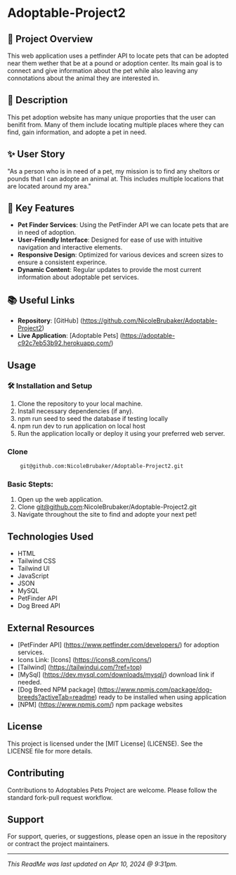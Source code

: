 # Adoptable-Project2

## 🌟 Project Overview
This web application uses a petfinder API to locate pets that can be adopted near them wether that be at a pound or adoption center. Its main goal is to connect and give information about the pet while also leaving any connotations about the animal they are interested in. 

## 📝 Description 
This pet adoption website has many unique proporties that the user can benifit from. Many of them include locating multiple places where they can find, gain information, and adopte a pet in need. 

## ✨ User Story 
"As a person who is in need of a pet, my mission is to find any sheltors or pounds that I can adopte an animal at. This includes multiple locations that are located around my area."

## 🔗 Key Features
- **Pet Finder Services**: Using the PetFinder API we can locate pets that are in need of adoption.
- **User-Friendly Interface**: Designed for ease of use with intuitive navigation and interactive elements. 
- **Responsive Design**: Optimized for various devices and screen sizes to ensure a consistent experince.
- **Dynamic Content**: Regular updates to provide the most current information about adoptable pet services. 

## 📚 Useful Links 
- **Repository**: [GitHub] (https://github.com/NicoleBrubaker/Adoptable-Project2)
- **Live Application**: [Adoptable Pets] (https://adoptable-c92c7eb53b92.herokuapp.com/)

## Usage 

### 🛠️ Installation and Setup 
1. Clone the repository to your local machine. 
2. Install necessary dependencies (if any).
3. npm run seed to seed the database if testing locally
4. npm run dev to run application on local host
5. Run the application locally or deploy it using your preferred web server. 


### Clone 

```bash
    git@github.com:NicoleBrubaker/Adoptable-Project2.git
```

### Basic Stepts: 
1. Open up the web application.
2. Clone git@github.com:NicoleBrubaker/Adoptable-Project2.git
3. Navigate throughout the site to find and adopte your next pet!

## Technologies Used
- HTML 
- Tailwind CSS
- Tailwind UI
- JavaScript
- JSON
- MySQL
- PetFinder API
- Dog Breed API

## External Resources 
- [PetFinder API] (https://www.petfinder.com/developers/) for adoption services. 
- Icons Link: [Icons] (https://icons8.com/icons/)
- [Tailwind] (https://tailwindui.com/?ref=top)
- [MySql] (https://dev.mysql.com/downloads/mysql/) download link if needed. 
- [Dog Breed NPM package] (https://www.npmjs.com/package/dog-breeds?activeTab=readme) ready to be installed when using application
- [NPM] (https://www.npmjs.com/) npm package websites 


## License 
This project is licensed under the [MIT License] (LICENSE). See the LICENSE file for more details. 

## Contributing 
Contributions to Adoptables Pets Project are welcome. Please follow the standard fork-pull request workflow. 

## Support 
For support, queries, or suggestions, please open an issue in the repository or contract the project maintainers. 

---

*This ReadMe was last updated on Apr 10, 2024 @ 9:31pm.*

